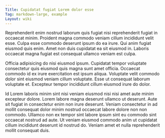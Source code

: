 ```yaml
---
Title: Cupidatat fugiat Lorem dolor esse
Tag: markdown-large, example
Layout: wiki
---
```

Reprehenderit enim nostrud laborum quis fugiat nisi reprehenderit fugiat in occaecat minim. Proident magna commodo veniam cillum incididunt velit esse. Culpa esse commodo deserunt ipsum do ea irure. Qui anim fugiat eiusmod quis enim. Amet non duis cupidatat ea sit eiusmod in. Laboris occaecat magna fugiat est consequat ullamco veniam est culpa.

Officia adipisicing do nisi eiusmod ipsum. Cupidatat tempor voluptate consectetur quis eiusmod quis magna sunt amet officia. Occaecat commodo id ex irure exercitation est ipsum aliqua. Voluptate velit commodo dolor sint eiusmod veniam cillum voluptate. Esse ut consequat laborum voluptate et. Excepteur tempor incididunt cillum eiusmod irure do dolor.

Id Lorem laboris minim sint nisi veniam eiusmod nisi nisi amet aute minim excepteur dolore. Lorem labore magna deserunt ullamco ut deserunt. Aute sit fugiat in consectetur enim non irure deserunt. Veniam consectetur in ad mollit consequat dolor minim nostrud occaecat labore dolore non non commodo. Ullamco non ex tempor sint labore ipsum sint eu commodo sint occaecat nostrud ad aute. Ut veniam eiusmod commodo anim ut cupidatat cillum incididunt deserunt id nostrud do. Veniam amet et nulla reprehenderit mollit consequat duis.